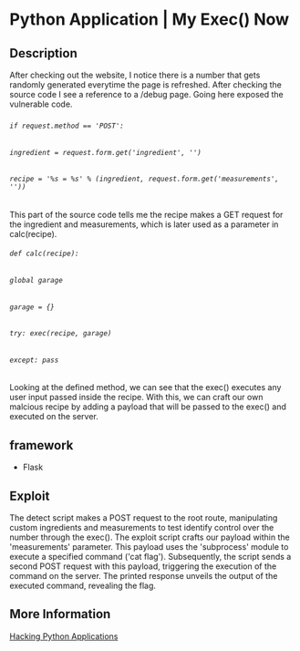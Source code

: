 # Python Application | My Exec() Now

## Description

After checking out the website, I notice there is a number that gets randomly generated everytime the page is refreshed. After checking the source code I see a reference to a /debug page. Going here exposed the vulnerable code. 
###
###### `if request.method == 'POST':`
######         `ingredient = request.form.get('ingredient', '')`
######         `recipe = '%s = %s' % (ingredient, request.form.get('measurements', ''))`
###
This part of the source code tells me the recipe makes a GET request for the ingredient and measurements, which is later used as a parameter in calc(recipe).  
###### `def calc(recipe):`
######        `global garage`
######        `garage = {}`
######        `try: exec(recipe, garage)`
######        `except: pass`

Looking at the defined method, we can see that the exec() executes any user input passed inside the recipe.
With this, we can craft our own malcious recipe by adding a payload that will be passed to the exec() and executed on the server. 

## framework 

- Flask
  
## Exploit

The detect script makes a POST request to the root route, manipulating custom ingredients and measurements to test identify control over the number through the exec(). The exploit script crafts our payload within the 'measurements' parameter. This payload uses the 'subprocess' module to execute a specified command ('cat flag'). Subsequently, the script sends a second POST request with this payload, triggering the execution of the command on the server. The printed response unveils the output of the executed command, revealing the flag.

## More Information

[Hacking Python Applications](https://medium.com/swlh/hacking-python-applications-5d4cd541b3f1)

